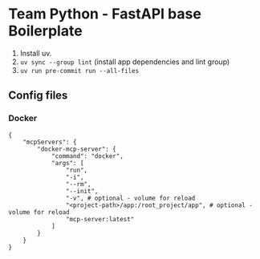 # Team Python - FastAPI base Boilerplate

1. Install uv.
2. `uv sync --group lint` (install app dependencies and lint group)
3. `uv run pre-commit run --all-files`

## Config files

### Docker
```
{
    "mcpServers": {
        "docker-mcp-server": {
            "command": "docker",
            "args": [
                "run",
                "-i",
                "--rm",
                "--init",
                "-v", # optional - volume for reload
                "<project-path>/app:/root_project/app", # optional - volume for reload
                "mcp-server:latest"
            ]
        }
    }
}
```
